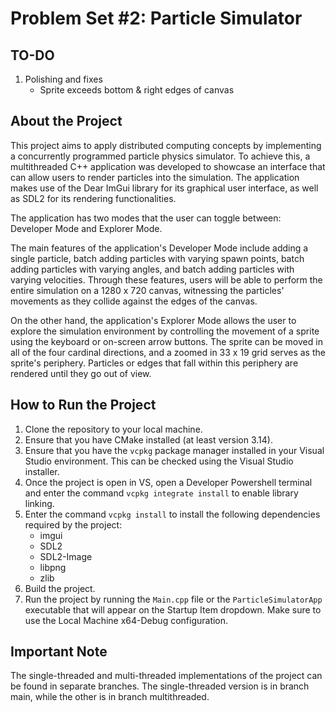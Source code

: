 # Problem Set #2: Particle Simulator

## TO-DO
1. Polishing and fixes
	- Sprite exceeds bottom & right edges of canvas

## About the Project
This project aims to apply distributed computing concepts by implementing a concurrently programmed particle physics simulator. To achieve this, a multithreaded C++ application was developed to showcase an interface that can allow users to render particles into the simulation. The application makes use of the Dear ImGui library for its graphical user interface, as well as SDL2 for its rendering functionalities.

The application has two modes that the user can toggle between: Developer Mode and Explorer Mode.

The main features of the application's Developer Mode include adding a single particle, batch adding particles with varying spawn points, batch adding particles with varying angles, and batch adding particles with varying velocities. Through these features, users will be able to perform the entire simulation on a 1280 x 720 canvas, witnessing the particles' movements as they collide against the edges of the canvas.

On the other hand, the application's Explorer Mode allows the user to explore the simulation environment by controlling the movement of a sprite using the keyboard or on-screen arrow buttons. The sprite can be moved in all of the four cardinal directions, and a zoomed in 33 x 19 grid serves as the sprite's periphery. Particles or edges that fall within this periphery are rendered until they go out of view.

## How to Run the Project
1. Clone the repository to your local machine.
2. Ensure that you have CMake installed (at least version 3.14).
3. Ensure that you have the `vcpkg` package manager installed in your Visual Studio environment. This can be checked using the Visual Studio installer.
4. Once the project is open in VS, open a Developer Powershell terminal and enter the command `vcpkg integrate install` to enable library linking.
5. Enter the command `vcpkg install` to install the following dependencies required by the project:
	- imgui
	- SDL2
	- SDL2-Image
	- libpng
	- zlib
6. Build the project.
7. Run the project by running the `Main.cpp` file or the `ParticleSimulatorApp` executable that will appear on the Startup Item dropdown. Make sure to use the Local Machine x64-Debug configuration.

## Important Note
The single-threaded and multi-threaded implementations of the project can be found in separate branches. The single-threaded version is in branch main, while the other is in branch multithreaded.
